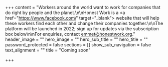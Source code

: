 +++
content = "Workers around the world want to work for companies that do right by people and the planet.\n\nHonest Work is a <a href=\"https://www.facebook.com\" target=\"_blank\"> website </a> that will help these workers find each other and change their companies together.\n\nThe platform will be launched in 2022; sign up for updates via the subscription box below\n\nFor enquiries, contact emmet@honestwork.org."
header_image = ""
hero_image = ""
hero_sub_title = ""
hero_title = ""
password_protected = false
sections = []
show_sub_navigation = false
text_alignment = ""
title = "Coming soon"

+++
